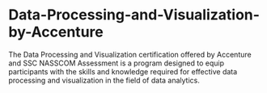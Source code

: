# Data-Processing-and-Visualization-by-Accenture
The Data Processing and Visualization certification offered by Accenture and SSC NASSCOM Assessment is a program designed to equip participants with the skills and knowledge required for effective data processing and visualization in the field of data analytics. 
